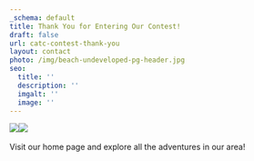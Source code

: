 ```yaml
---
_schema: default
title: Thank You for Entering Our Contest!
draft: false
url: catc-contest-thank-you
layout: contact
photo: /img/beach-undeveloped-pg-header.jpg
seo:
  title: ''
  description: ''
  imgalt: ''
  image: ''
---
```

<p class="text-center">​​​​<img src="/img/thankyou-graphic-text-red.jpg" /><img src="/img/thankyou-graphic-text-red.jpg" /></p>

<p class="text-center">Visit our home page and explore all the adventures in our area!</p>